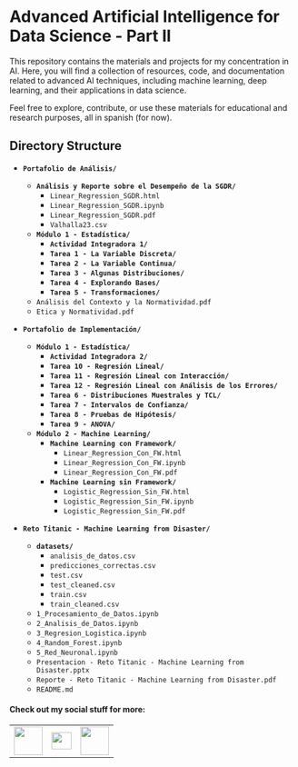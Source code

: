 # Advanced Artificial Intelligence for Data Science - Part II

This repository contains the materials and projects for my concentration in AI. Here, you will find a collection of resources, code, and documentation related to advanced AI techniques, including machine learning, deep learning, and their applications in data science.

Feel free to explore, contribute, or use these materials for educational and research purposes, all in spanish (for now).

## Directory Structure

- **`Portafolio de Análisis/`**
  - **`Análisis y Reporte sobre el Desempeño de la SGDR/`**
    - `Linear_Regression_SGDR.html`
    - `Linear_Regression_SGDR.ipynb`
    - `Linear_Regression_SGDR.pdf`
    - `Valhalla23.csv`
  - **`Módulo 1 - Estadística/`**
    - **`Actividad Integradora 1/`**
    - **`Tarea 1 - La Variable Discreta/`**
    - **`Tarea 2 - La Variable Continua/`**
    - **`Tarea 3 - Algunas Distribuciones/`**
    - **`Tarea 4 - Explorando Bases/`**
    - **`Tarea 5 - Transformaciones/`**
  - `Análisis del Contexto y la Normatividad.pdf`
  - `Etica y Normatividad.pdf`


- **`Portafolio de Implementación/`**
  - **`Módulo 1 - Estadística/`**
    - **`Actividad Integradora 2/`**
    - **`Tarea 10 - Regresión Lineal/`**
    - **`Tarea 11 - Regresión Lineal con Interacción/`**
    - **`Tarea 12 - Regresión Lineal con Análisis de los Errores/`**
    - **`Tarea 6 - Distribuciones Muestrales y TCL/`**
    - **`Tarea 7 - Intervalos de Confianza/`**
    - **`Tarea 8 - Pruebas de Hipótesis/`**
    - **`Tarea 9 - ANOVA/`**
  - **`Módulo 2 - Machine Learning/`**
    - **`Machine Learning con Framework/`**
      - `Linear_Regression_Con_FW.html`
      - `Linear_Regression_Con_FW.ipynb`
      - `Linear_Regression_Con_FW.pdf`
    - **`Machine Learning sin Framework/`**
      - `Logistic_Regression_Sin_FW.html`
      - `Logistic_Regression_Sin_FW.ipynb`
      - `Logistic_Regression_Sin_FW.pdf`


- **`Reto Titanic - Machine Learning from Disaster/`**
  - **`datasets/`**
    - `analisis_de_datos.csv`
    - `predicciones_correctas.csv`
    - `test.csv`
    - `test_cleaned.csv`
    - `train.csv`
    - `train_cleaned.csv`
  - `1_Procesamiento_de_Datos.ipynb`
  - `2_Analisis_de_Datos.ipynb`
  - `3_Regresion_Logistica.ipynb`
  - `4_Random_Forest.ipynb`
  - `5_Red_Neuronal.ipynb`
  - `Presentacion - Reto Titanic - Machine Learning from Disaster.pptx`
  - `Reporte - Reto Titanic - Machine Learning from Disaster.pdf`
  - `README.md`



#### Check out my social stuff for more:


<table>
    <tbody>
        <tr>
            <td><a href="https://medium.com/@hibrantapia">
            <img height="50" src="https://www.vectorlogo.zone/logos/medium/medium-ar21.svg" />
            </a></td>
            <td><a href="https://twitter.com/HibranTapia">
            <img width = "35" height="30" src="https://cdn2.iconfinder.com/data/icons/threads-by-instagram/24/x-logo-twitter-new-brand-512.png" /> </a></td>
            <td><a href="https://www.linkedin.com/in/hibrantapia/">
            <img height="50" src="https://www.vectorlogo.zone/logos/linkedin/linkedin-ar21.svg" />
            </a></td>
